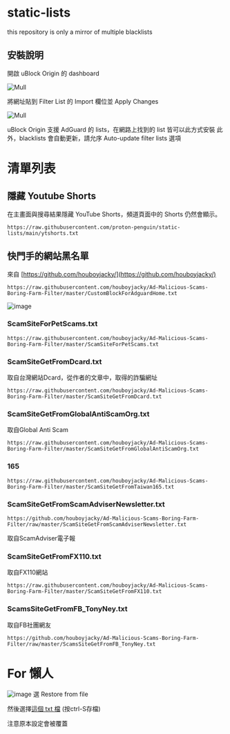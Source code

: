 # static-lists
this repository is only a mirror of multiple blacklists

## 安裝說明

開啟 uBlock Origin 的 dashboard

![Mull](https://github.com/proton-penguin/static-lists/assets/142492829/29ef5d5f-51e0-41ec-bc47-606b04f0810b)

將網址貼到 Filter List 的 Import 欄位並 Apply Changes

![Mull](https://github.com/proton-penguin/static-lists/assets/142492829/29c9b7cf-4825-4f14-a7f9-24906f8ffed6)

uBlock Origin 支援 AdGuard 的 lists，在網路上找到的 list 皆可以此方式安裝
此外，blacklists 會自動更新，請允序 Auto-update filter lists 選項

# 清單列表
## 隱藏 Youtube Shorts
在主畫面與搜尋結果隱藏 YouTube Shorts，頻道頁面中的 Shorts 仍然會顯示。

```
https://raw.githubusercontent.com/proton-penguin/static-lists/main/ytshorts.txt
```

## 快門手的網站黑名單
來自 [https://github.com/houboyjacky/](https://github.com/houboyjacky/)
```
https://raw.githubusercontent.com/houboyjacky/Ad-Malicious-Scams-Boring-Farm-Filter/master/CustomBlockForAdguardHome.txt
```
![image](https://github.com/proton-penguin/static-lists/assets/142492829/c9c4dc9f-4159-4559-8587-681665a6b859)

### ScamSiteForPetScams.txt
```
https://raw.githubusercontent.com/houboyjacky/Ad-Malicious-Scams-Boring-Farm-Filter/master/ScamSiteForPetScams.txt
```

### ScamSiteGetFromDcard.txt

取自台灣網站Dcard，從作者的文章中，取得的詐騙網址
```
https://raw.githubusercontent.com/houboyjacky/Ad-Malicious-Scams-Boring-Farm-Filter/master/ScamSiteGetFromDcard.txt
```

### ScamSiteGetFromGlobalAntiScamOrg.txt
取自Global Anti Scam
```
https://raw.githubusercontent.com/houboyjacky/Ad-Malicious-Scams-Boring-Farm-Filter/master/ScamSiteGetFromGlobalAntiScamOrg.txt
```

### 165
```
https://raw.githubusercontent.com/houboyjacky/Ad-Malicious-Scams-Boring-Farm-Filter/master/ScamSiteGetFromTaiwan165.txt
```

### ScamSiteGetFromScamAdviserNewsletter.txt
```
https://github.com/houboyjacky/Ad-Malicious-Scams-Boring-Farm-Filter/raw/master/ScamSiteGetFromScamAdviserNewsletter.txt
```

取自ScamAdviser電子報

### ScamSiteGetFromFX110.txt
取自FX110網站

```
https://raw.githubusercontent.com/houboyjacky/Ad-Malicious-Scams-Boring-Farm-Filter/master/ScamSiteGetFromFX110.txt
```

### ScamsSiteGetFromFB_TonyNey.txt
取自FB社團網友
```
https://github.com/houboyjacky/Ad-Malicious-Scams-Boring-Farm-Filter/raw/master/ScamsSiteGetFromFB_TonyNey.txt
```


# For 懶人
![image](https://github.com/proton-penguin/static-lists/assets/142492829/20d46b3f-22fe-481a-bc14-6541e166c156)
選 Restore from file

然後選擇[這個 txt 檔](https://raw.githubusercontent.com/proton-penguin/static-lists/main/ubo.txt)
(按ctrl-S存檔)

注意原本設定會被覆蓋
